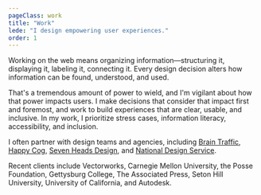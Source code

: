 ```yaml
---
pageClass: work
title: "Work"
lede: "I design empowering user experiences."
order: 1
---
```


Working on the web means organizing information—structuring it, displaying it, labeling it, connecting it. Every design decision alters how information can be found, understood, and used.

That's a tremendous amount of power to wield, and I'm vigilant about how that power impacts users. I make decisions that consider that impact first and foremost, and work to build experiences that are clear, usable, and inclusive. In my work, I prioritize stress cases, information literacy, accessibility, and inclusion.

I often partner with design teams and agencies, including [Brain Traffic](https://www.braintraffic.com/), [Happy Cog](https://www.happycog.com/), [Seven Heads Design](http://www.sevenheadsdesign.com/), and [National Design Service](https://nationaldesignservice.com/). 

Recent clients include Vectorworks, Carnegie Mellon University, the Posse Foundation, Gettysburg College, The Associated Press, Seton Hill University, University of California, and Autodesk.
